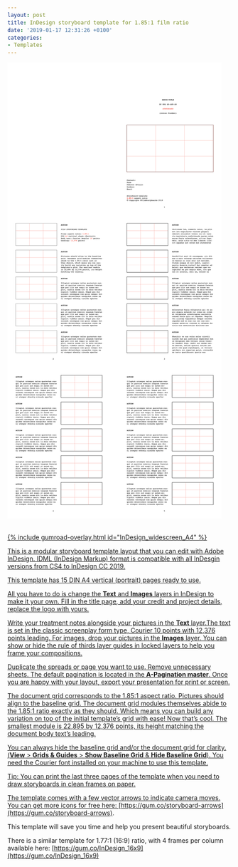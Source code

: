 ```yaml
---
layout: post
title: InDesign storyboard template for 1.85:1 film ratio
date: '2019-01-17 12:31:26 +0100'
categories:
- Templates
---
```

<a href="https://gum.co/InDesign_widescreen_A4"><img src="/images/Film_Storyboard-template_1.85x1_Courier_10_A4-vertical_sample.png"/><br/><br/>

{% include gumroad-overlay.html id="InDesign_widescreen_A4" %}

This is a modular storyboard template layout that you can edit with Adobe InDesign. IDML (InDesign Markup) format is compatible with all InDesgin versions from CS4 to InDesign CC 2019.

This template has 15 DIN A4 vertical (portrait) pages ready to use.

All you have to do is change the **Text** and **Images** layers in InDesign to make it your own. Fill in the title page, add your credit and project details, replace the logo with yours.

Write your treatment notes alongside your pictures in the **Text** layer.The text is set in the classic screenplay form type, Courier 10 points with 12,376 points leading. For images, drop your pictures in the **Images** layer. You can show or hide the rule of thirds layer guides in locked layers to help you frame your compositions.

Duplicate the spreads or page you want to use. Remove unnecessary sheets. The default pagination is located in the **A-Pagination master**. Once you are happy with your layout, export your presentation for print or screen.

The document grid corresponds to the 1.85:1 aspect ratio. Pictures should align to the baseline grid. The document grid modules themselves abide to the 1.85:1 ratio exactly as they should. Which means you can build any variation on top of the initial template’s grid with ease! Now that’s cool. The smallest module is 22,895 by 12,376 points, its height matching the document body text’s leading.

You can always hide the baseline grid and/or the document grid for clarity. (**View** > **Grids & Guides** > **Show Baseline Grid** & **Hide Baseline Grid**). You need the Courier font installed on your machine to use this template.

Tip: You can print the last three pages of the template when you need to draw storyboards in clean frames on paper.

The template comes with a few vector arrows to indicate camera moves. You can get more icons for free here: [https://gum.co/storyboard-arrows](https://gum.co/storyboard-arrows).

This template will save you time and help you present beautiful storyboards.


There is a similar template for 1.77:1 (16:9) ratio, with 4 frames per column available here: [https://gum.co/InDesign_16x9](https://gum.co/InDesign_16x9)
